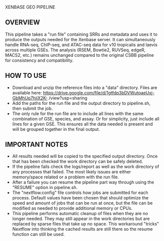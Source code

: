 XENBASE GEO PIPELINE

## OVERVIEW
This pipeline takes a "run file" containing SRRs and metadata and uses it to produce the outputs needed for the Xenbase server. It can simultaneously handle RNA-seq, ChIP-seq, and ATAC-seq data for v10 tropicalis and laevis across multiple GSEs. The analysis (RSEM, Bowtie2, RUVSeq, edgeR, MACS2, etc.) remains unchanged compared to the original CSBB pipeline for consistency and compatibility.

## HOW TO USE
- Download and unzip the reference files into a "data" directory. Files are available here: https://drive.google.com/file/d/1gtfdp3bDVWutqaeUxj-GbMhUp7hjiX2K- /view?usp=sharing
- Add the paths for the run file and the output directory to pipeline.sh, then submit the job.
- The only rule for the run file are to include all lines with the same combination of GSE, species, and assay. Or for simplicity, just include all lines for a given GSE. This ensures all the data needed is present and will be grouped together in the final output. 

## IMPORTANT NOTES
- All results needed will be copied to the specified output directory. Once that has been checked the work directory can be safely deleted.
- If the pipeline fails check the logs/report as well as the work directory of any processes that failed. The most likely issues are either memory/space related or a problem with the run file.
- After a failure you can resume the pipeline part way through using the "RESUME" option in pipeline.sh. 
- The "nextflow.config" file controls how jobs are submitted for each process. Default values have been chosen that should optimize the speed and amount of jobs that can be run at once, but the file can be modified as needed to provide additional memory or CPUs. 
- This pipeline performs automatic cleanup of files when they are no longer needed. They may still appear in the work directories but are replaced by sparse files that take up no space. This workaround "tricks" Nextflow into thinking the cached results are still there so the resume function can still be used.
